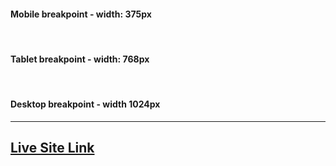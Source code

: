#### Mobile breakpoint - width: 375px

<br>

#### Tablet breakpoint - width: 768px

<br>

#### Desktop breakpoint - width 1024px

---

## [Live Site Link](https://austinschroeder.github.io/amasa-task2/)
